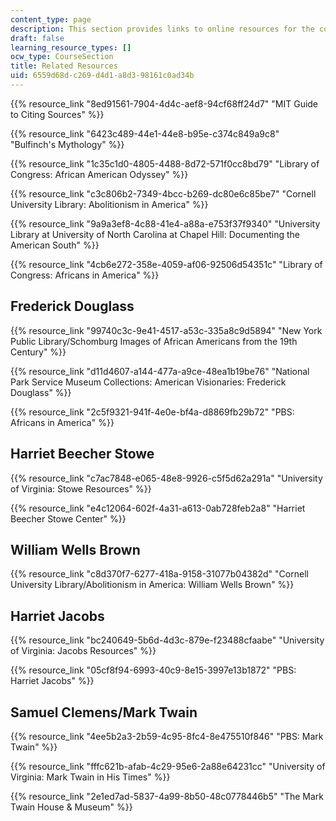 ```yaml
---
content_type: page
description: This section provides links to online resources for the course.
draft: false
learning_resource_types: []
ocw_type: CourseSection
title: Related Resources
uid: 6559d68d-c269-d4d1-a8d3-98161c0ad34b
---
```

{{% resource_link "8ed91561-7904-4d4c-aef8-94cf68ff24d7" "MIT Guide to Citing Sources" %}}

{{% resource_link "6423c489-44e1-44e8-b95e-c374c849a9c8" "Bulfinch's Mythology" %}}

{{% resource_link "1c35c1d0-4805-4488-8d72-571f0cc8bd79" "Library of Congress: African American Odyssey" %}}

{{% resource_link "c3c806b2-7349-4bcc-b269-dc80e6c85be7" "Cornell University Library: Abolitionism in America" %}}

{{% resource_link "9a9a3ef8-4c88-41e4-a88a-e753f37f9340" "University Library at University of North Carolina at Chapel Hill: Documenting the American South" %}}

{{% resource_link "4cb6e272-358e-4059-af06-92506d54351c" "Library of Congress: Africans in America" %}}

## Frederick Douglass

{{% resource_link "99740c3c-9e41-4517-a53c-335a8c9d5894" "New York Public Library/Schomburg Images of African Americans from the 19th Century" %}}

{{% resource_link "d11d4607-a144-477a-a9ce-48ea1b19be76" "National Park Service Museum Collections: American Visionaries: Frederick Douglass" %}}

{{% resource_link "2c5f9321-941f-4e0e-bf4a-d8869fb29b72" "PBS: Africans in America" %}}

## Harriet Beecher Stowe

{{% resource_link "c7ac7848-e065-48e8-9926-c5f5d62a291a" "University of Virginia: Stowe Resources" %}}

{{% resource_link "e4c12064-602f-4a31-a613-0ab728feb2a8" "Harriet Beecher Stowe Center" %}}

## William Wells Brown

{{% resource_link "c8d370f7-6277-418a-9158-31077b04382d" "Cornell University Library/Abolitionism in America: William Wells Brown" %}}

## Harriet Jacobs

{{% resource_link "bc240649-5b6d-4d3c-879e-f23488cfaabe" "University of Virginia: Jacobs Resources" %}}

{{% resource_link "05cf8f94-6993-40c9-8e15-3997e13b1872" "PBS: Harriet Jacobs" %}}

## Samuel Clemens/Mark Twain

{{% resource_link "4ee5b2a3-2b59-4c95-8fc4-8e475510f846" "PBS: Mark Twain" %}}

{{% resource_link "fffc621b-afab-4c29-95e6-2a88e64231cc" "University of Virginia: Mark Twain in His Times" %}}

{{% resource_link "2e1ed7ad-5837-4a99-8b50-48c0778446b5" "The Mark Twain House & Museum" %}}